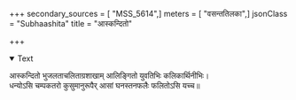 +++
secondary_sources = [ "MSS_5614",]
meters = [ "वसन्ततिलका",]
jsonClass = "Subhaashita"
title = "आस्कन्दितो"

+++

<details open><summary>Text</summary>

आस्कन्दितो भुजलताचलिताग्रशाखाम् आलिङ्गितो युवतिभिः कलिकार्थिनीभिः।  
धन्योऽसि चम्पकतरो कुसुमानुरूपैर् आसां घनस्तनफलैः फलितोऽसि यच्च॥
</details>
